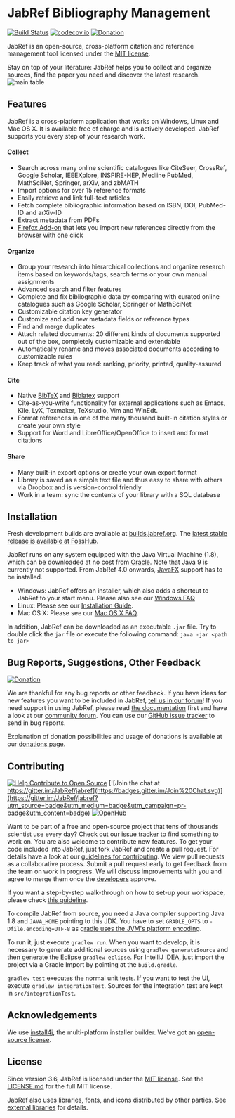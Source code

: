 # JabRef Bibliography Management

[![Build Status](https://travis-ci.org/JabRef/jabref.svg?branch=master)](https://travis-ci.org/JabRef/jabref)
[![codecov.io](https://codecov.io/github/JabRef/jabref/coverage.svg?branch=master)](https://codecov.io/github/JabRef/jabref?branch=master)
[![Donation](https://img.shields.io/badge/donate%20to-jabref-orange.svg)](https://donations.jabref.org)

JabRef is an open-source, cross-platform citation and reference management tool licensed under the  [MIT license](https://tldrlegal.com/license/mit-license).

Stay on top of your literature: JabRef helps you to collect and organize sources, find the paper you need and discover the latest research.
![main table](https://www.jabref.org/img/JabRef-4-0-MainTable.png)

## Features

JabRef is a cross-platform application that works on Windows, Linux and Mac OS X. It is available free of charge and is actively developed.
JabRef supports you every step of your research work.

#### Collect

- Search across many online scientific catalogues like CiteSeer, CrossRef, Google Scholar, IEEEXplore, INSPIRE-HEP, Medline PubMed, MathSciNet, Springer, arXiv, and zbMATH
- Import options for over 15 reference formats
- Easily retrieve and link full-text articles
- Fetch complete bibliographic information based on ISBN, DOI, PubMed-ID and arXiv-ID
- Extract metadata from PDFs
- [Firefox Add-on](https://addons.mozilla.org/en-US/firefox/addon/jabfox/) that lets you import new references directly from the browser with one click
	
#### Organize

- Group your research into hierarchical collections and organize research items based on keywords/tags, search terms or your own manual assignments
- Advanced search and filter features
- Complete and fix bibliographic data by comparing with curated online catalogues such as Google Scholar, Springer or MathSciNet
- Customizable citation key generator
- Customize and add new metadata fields or reference types
- Find and merge duplicates
- Attach related documents: 20 different kinds of documents supported out of the box, completely customizable and extendable
- Automatically rename and moves associated documents according to customizable rules
- Keep track of what you read: ranking, priority, printed, quality-assured 
	
#### Cite

- Native [BibTeX] and [Biblatex] support
- Cite-as-you-write functionality for external applications such as Emacs, Kile, LyX, Texmaker, TeXstudio, Vim and WinEdt.
- Format references in one of the many thousand built-in citation styles or create your own style
- Support for Word and LibreOffice/OpenOffice to insert and format citations
	
#### Share

- Many built-in export options or create your own export format
- Library is saved as a simple text file and thus easy to share with others via Dropbox and is version-control friendly
- Work in a team: sync the contents of your library with a SQL database

## Installation

Fresh development builds are available at [builds.jabref.org](https://builds.jabref.org/master/).
The [latest stable release is available at FossHub](https://www.fosshub.com/JabRef.html).

JabRef runs on any system equipped with the Java Virtual Machine (1.8), which can be downloaded at no cost from [Oracle](http://www.oracle.com/technetwork/java/javase/downloads/index.html). Note that Java 9 is currently not supported.
From JabRef 4.0 onwards, [JavaFX] support has to be installed.
 - Windows: JabRef offers an installer, which also adds a shortcut to JabRef to your start menu. Please also see our [Windows FAQ](https://help.jabref.org/en/FAQwindows)
 - Linux: Please see our [Installation Guide](http://help.jabref.org/en/Installation).
 - Mac OS X: Please see our [Mac OS X FAQ](https://help.jabref.org/en/FAQosx).

In addition, JabRef can be downloaded as an executable `.jar` file. 
Try to double click the `jar` file or execute the following command:
     `java -jar <path to jar>`

## Bug Reports, Suggestions, Other Feedback

[![Donation](https://img.shields.io/badge/donate%20to-jabref-orange.svg)](https://donations.jabref.org)

We are thankful for any bug reports or other feedback.
If you have ideas for new features you want to be included in JabRef, [tell us in our forum](http://discourse.jabref.org/c/features)!
If you need support in using JabRef, please read [the documentation](https://help.jabref.org/) first and have a look at our [community forum](http://discourse.jabref.org/c/help).
You can use our [GitHub issue tracker](https://github.com/JabRef/jabref/issues) to send in bug reports.

Explanation of donation possibilities and usage of donations is available at our [donations page](https://donations.jabref.org).

## Contributing

[![Help Contribute to Open Source](https://www.codetriage.com/jabref/jabref/badges/users.svg)](https://www.codetriage.com/jabref/jabref)
[![Join the chat at https://gitter.im/JabRef/jabref](https://badges.gitter.im/Join%20Chat.svg)](https://gitter.im/JabRef/jabref?utm_source=badge&utm_medium=badge&utm_campaign=pr-badge&utm_content=badge)
[![OpenHub](https://www.openhub.net/p/jabref/widgets/project_thin_badge.gif)](https://www.openhub.net/p/jabref)

Want to be part of a free and open-source project that tens of thousands scientist use every day?
Check out our [issue tracker](https://github.com/JabRef/jabref/issues) to find something to work on.
You are also welcome to contribute new features.
To get your code included into JabRef, just fork JabRef and create a pull request.
For details have a look at our [guidelines for contributing](CONTRIBUTING.md).
We view pull requests as a collaborative process.
Submit a pull request early to get feedback from the team on work in progress.
We will discuss improvements with you and agree to merge them once the [developers](https://github.com/JabRef/jabref/blob/master/DEVELOPERS) approve.

If you want a step-by-step walk-through on how to set-up your workspace, please check [this guideline](https://github.com/JabRef/jabref/wiki/Guidelines-for-setting-up-a-local-workspace).

To compile JabRef from source, you need a Java compiler supporting Java 1.8 and `JAVA_HOME` pointing to this JDK.
You have to set `GRADLE_OPTS` to `-Dfile.encoding=UTF-8` as [gradle uses the JVM's platform encoding](https://discuss.gradle.org/t/is-there-a-way-to-tell-gradle-to-read-gradle-build-scripts-using-a-specified-encoding/7535).

To run it, just execute `gradlew run`.
When you want to develop, it is necessary to generate additional sources using `gradlew generateSource`
and then generate the Eclipse `gradlew eclipse`.
For IntelliJ IDEA, just import the project via a Gradle Import by pointing at the `build.gradle`.

`gradlew test` executes the normal unit tests.
If you want to test the UI, execute `gradlew integrationTest`.
Sources for the integration test are kept in `src/integrationTest`.


## Acknowledgements

We use [install4j], the multi-platform installer builder. We've got an [open-source license](https://www.ej-technologies.com/buy/install4j/openSource).

## License

Since version 3.6, JabRef is licensed under the [MIT license](https://tldrlegal.com/license/mit-license).
See the [LICENSE.md](LICENSE.md) for the full MIT license.

JabRef also uses libraries, fonts, and icons distributed by other parties.
See [external libraries](external-libraries.txt) for details.

  [BibTeX]: https://www.ctan.org/pkg/bibtex
  [Biblatex]: https://www.ctan.org/pkg/biblatex
  [install4j]: https://www.ej-technologies.com/products/install4j/overview.html
  [JabRef]: https://www.jabref.org
  [JavaFX]: https://en.wikipedia.org/wiki/JavaFX
